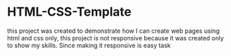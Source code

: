 # HTML-CSS-Template

this project was created to demonstrate how I can create web pages using html and css only,
this project is not responsive because it was created only to show my skills. Since making it responsive is easy task
